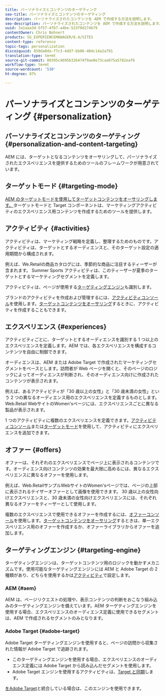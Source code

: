 ```yaml
---
title: パーソナライズとコンテンツのターゲティング
seo-title: パーソナライズとコンテンツのターゲティング
description: パーソナライズされたコンテンツを AEM で作成する方法を説明します。
seo-description: パーソナライズされたコンテンツを AEM で作成する方法を説明します。
uuid: 3a1aaa3d-5f57-4fb7-a4be-523f0d274b79
contentOwner: Chris Bohnert
products: SG_EXPERIENCEMANAGER/6.4/SITES
content-type: reference
topic-tags: personalization
discoiquuid: 850da0da-f7c3-4dd7-bb06-404c14a2a791
translation-type: tm+mt
source-git-commit: 80395c4695b326474f9ae0e73caa075a5782eaf6
workflow-type: tm+mt
source-wordcount: '530'
ht-degree: 87%

---
```



# パーソナライズとコンテンツのターゲティング {#personalization}

## パーソナライズとコンテンツのターゲティング {#personalization-and-content-targeting}

AEM には、ターゲットとなるコンテンツをオーサリングして、パーソナライズされたエクスペリエンスを提供するためのツールのフレームワークが用意されています。

## ターゲットモード {#targeting-mode}

[AEM のターゲットモードを使用してターゲットコンテンツをオーサリングします。](/help/sites-authoring/content-targeting-touch.md)ターゲットモードと Target コンポーネントは、マーケティングアクティビティのエクスペリエンス用コンテンツを作成するためのツールを提供します。

## アクティビティ {#activities}

アクティビティは、マーケティング戦略を定義し、整理するためのものです。アクティビティは、ターゲットとするオーディエンスと、そのターゲット設定の適用期間から構成されます。

例えば、We.Retailの商品カタログには、季節的な商品に注目するティーザーが含まれます。 Summer Sports アクティビティは、このティーザーが夏季のターゲットとするマーケティングセグメントを定義します。

アクティビティは、ページが使用する[ターゲティングエンジン](/help/sites-authoring/personalization.md#targeting-engine)も識別します。

ブランドのアクティビティを作成および管理するには、[アクティビティコンソール](/help/sites-authoring/activitylib.md)を使用します。[ターゲットコンテンツをオーサリング](/help/sites-authoring/content-targeting-touch.md)するときに、アクティビティを作成することもできます。

## エクスペリエンス {#experiences}

アクティビティごとに、ターゲットとするオーディエンスを識別する 1 つ以上のエクスペリエンスを定義します。AEM では、各エクスペリエンスを構成するコンテンツを自由に制御できます。

オーディエンスは、AEM または Adobe Target で作成されたマーケティングセグメントをベースとします。訪問者が Web ページを開くと、そのページのロジックによってオーディエンスが判断され、そのオーディエンス向けに作成されたコンテンツが表示されます。

例えば、あるアクティビティが「30 歳以上の女性」と「30 歳未満の女性」という 2 つの異なるオーディエンス用のエクスペリエンスを定義するものとします。Web.Retail WebサイトのWomen&#39;sページには、エクスペリエンスごとに異なる製品が表示されます。

1 つのアクティビティに複数のエクスペリエンスを定義できます。[アクティビティコンソール](/help/sites-authoring/activitylib.md#adding-editing-an-activity-using-the-activities-console)または[ターゲットモード](/help/sites-authoring/content-targeting-touch.md#adding-and-removing-experiences-using-targeting-mode)を使用して、アクティビティにエクスペリエンスを追加できます。

## オファー  {#offers}

オファーは、それぞれのエクスペリエンスでページ上に表示されるコンテンツです。オーディエンス向けコンテンツの効果を最大限に高めるには、異なるエクスペリエンスに異なるオファーを使用します。

例えば、Web.RetailサンプルWebサイトのWomen&#39;sページでは、ページの上部に表示されるテイザーオファーとして画像を使用できます。 30 歳以上の女性向けエクスペリエンスと、30 歳未満の女性向けエクスペリエンスには、それぞれ異なるオファーをティーザーとして使用します。

複数のエクスペリエンスで使用できるオファーを作成するには、[オファーコンソール](/help/sites-authoring/offerlib.md)を使用します。[ターゲットコンテンツをオーサリング](/help/sites-authoring/content-targeting-touch.md)するときは、単一エクスペリエンス用のオファーを作成するか、オファーライブラリからオファーを追加します。

## ターゲティングエンジン  {#targeting-engine}

ターゲティングエンジンは、ターゲットコンテンツ用のロジックを動かすメカニズムです。使用可能なターゲティングエンジンには AEM と Adobe Target の 2 種類があり、どちらを使用するかは[アクティビティ](/help/sites-authoring/activitylib.md)で設定します。

### AEM {#aem}

AEM は、ページリクエストの処理や、表示コンテンツの判断をおこなう組み込みのターゲティングエンジンを備えています。AEM ターゲティングエンジンを使用する場合、エクスペリエンスのオーディエンス定義に使用できるセグメントは、AEM で作成されるセグメントのみとなります。

### Adobe Target {#adobe-target}

Adobe Target ターゲティングエンジンを使用すると、ページの訪問から収集された情報が Adobe Target で追跡されます。

* このターゲティングエンジンを使用する場合、エクスペリエンスのオーディエンス定義には Adobe Target から読み込んだセグメントを使用します。
* Adobe Target エンジンを使用するアクティビティは、[Target と同期](/help/sites-authoring/activitylib.md#synchronizing-activities-with-adobe-target)します。

[をAdobe Target](/help/sites-administering/opt-in.md)と統合している場合は、このエンジンを使用できます。

